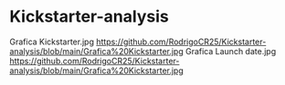 # Kickstarter-analysis
Grafica Kickstarter.jpg https://github.com/RodrigoCR25/Kickstarter-analysis/blob/main/Grafica%20Kickstarter.jpg
Grafica Launch date.jpg https://github.com/RodrigoCR25/Kickstarter-analysis/blob/main/Grafica%20Kickstarter.jpg

